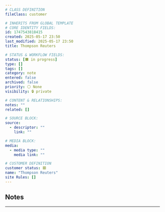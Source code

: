```yaml
---
# CLASS DEFINITION
fileClass: customer

# INHERITS FROM GLOBAL TEMPLATE
# CORE IDENTITY FIELDS:
id: 1747543818415
created: 2025-05-17 23:50
last_modified: 2025-05-17 23:50
title: Thompson Reuters

# STATUS & WORKFLOW FIELDS:
status: [🟧 in progress]
type: []
tags: []
category: note
entered: false
archived: false
priority: ⚪ None
visibility: 🔒 private

# CONTENT & RELATIONSHIPS:
notes: ""
related: []

# SOURCE BLOCK:
source:
  - descriptor: ""
    link: ""

# MEDIA BLOCK:
media:
  - media type: ""
    media link: ""

# CUSTOMER DEFINITION
customer status: 🟥
name: "Thompson Reuters"
site Rules: []
---
```


## Notes
---

